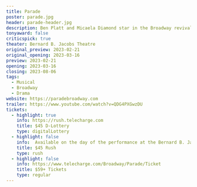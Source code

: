 ```yaml
---
title: Parade
poster: parade.jpg
header: parade-header.jpg
description: Ben Platt and Micaela Diamond star in the Broadway revival of Jason Robert Brown and Alfred Uhry's musical.
tonyaward: false
criticspick: true
theater: Bernard B. Jacobs Theatre
original_preview: 2023-02-21
original_opening: 2023-03-16
preview: 2023-02-21
opening: 2023-03-16
closing: 2023-08-06
tags: 
  - Musical
  - Broadway
  - Drama
website: https://paradebroadway.com
trailer: https://www.youtube.com/watch?v=QDG4PXGwzDU
tickets: 
  - highlight: true
    info: https://rush.telecharge.com
    title: $45 D-Lottery
    type: digitalLottery
  - highlight: false
    info:  Available on the day of the performance at the Bernard B. Jacobs Theatre box office at 10 AM Monday-Saturday; 12 PM Sunday. Cash or credit card. Limit 2 tickets per person. Seat locations determined at the discretion of the box office. Subject to daily availability.
    title: $45 Rush
    type: rush
  - highlight: false
    info: https://www.telecharge.com/Broadway/Parade/Ticket
    title: $59+ Tickets
    type: regular
---
```

